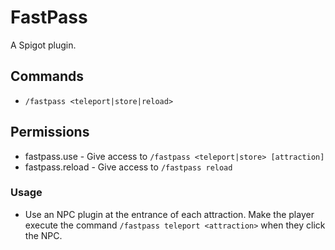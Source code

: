 # FastPass
A Spigot plugin.

## Commands
- `/fastpass <teleport|store|reload>`

## Permissions
- fastpass.use - Give access to `/fastpass <teleport|store> [attraction]`
- fastpass.reload - Give access to `/fastpass reload`

### Usage
- Use an NPC plugin at the entrance of each attraction. Make the player execute the command `/fastpass teleport <attraction>` when they click the NPC.

